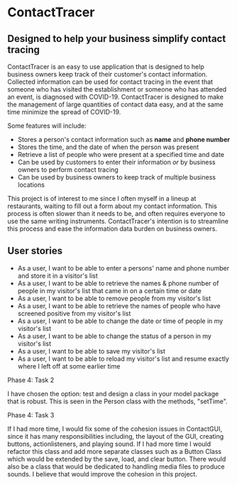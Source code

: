# ContactTracer

## Designed to help your business simplify contact tracing

ContactTracer is an easy to use application that is designed to help business owners 
keep track of their customer's contact information. Collected information can be used 
for contact tracing in the event that someone who has visited the establishment or someone
who has attended an event, is diagnosed with COVID-19. ContactTracer is designed to make the
management of large quantities of contact data easy, and at the same time minimize the spread 
of COVID-19.


Some features will include:

- Stores a person's contact information such as **name** and **phone number**
- Stores the time, and the date of when the person was present
- Retrieve a list of people who were present at a specified time and date
- Can be used by customers to enter their information *or* by business owners to perform
contact tracing
- Can be used by business owners to keep track of multiple business locations

This project is of interest to me since I often myself in a lineup at restaurants, waiting to fill out a form
about my contact information. This process is often slower than it needs to be, and often requires everyone to
use the same writing instruments. ContactTracer's intention is to streamline this process and ease the information
data burden on business owners. 


## User stories

- As a user, I want to be able to enter a persons' name and phone number and store it in a visitor's list
- As a user, I want to be able to retrieve the names & phone number of people in my visitor's list that came in on a certain time or date
- As a user, I want to be able to remove people from my visitor's list
- As a user, I want to be able to retrieve the names of people who have screened positive from my visitor's list
- As a user, I want to be able to change the date or time of people in my visitor's list
- As a user, I want to be able to change the status of a person in my visitor's list
- As a user, I want to be able to save my visitor's list
- As a user, I want to be able to reload my visitor's list and resume exactly where I left off at some earlier time

Phase 4: Task 2

I have chosen the option: test and design a class in your model package that is robust.
This is seen in the Person class with the methods, "setTime".

Phase 4: Task 3

If I had more time, I would fix some of the cohesion issues in ContactGUI, since it has many responsibilities including,
the layout of the GUI, creating buttons, actionlisteners, and playing sound. If I had more time I would refactor
this class and add more separate classes such as a Button Class which would be extended by the save, load, and clear
button. There would also be a class that would be dedicated to handling media files to produce sounds. I believe that 
would improve the cohesion in this project.